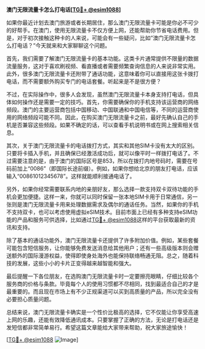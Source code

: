 **澳门无限流量卡怎么打电话[[TG💪+ @esim1088](https://t.me/s/esim1088)]**

如果你最近计划去澳门旅游或者长期居住，那么澳门无限流量卡可能是你必不可少的好帮手。在澳门，使用无限流量卡不仅方便上网，还能帮助你节省电话费用。但是，对于初次接触这种卡的人来说，可能会有一些疑问，比如“澳门无限流量卡怎么打电话？”今天就来和大家聊聊这个问题。

首先，我们需要了解澳门无限流量卡的基本功能。这类卡片通常提供不限量的数据流量服务，这对于喜欢刷视频、看直播或者需要频繁查询信息的人来说非常实用。此外，很多澳门无限流量卡还附带了通话功能，这意味着你可以直接用这张卡拨打电话，而不需要额外购买专门的电话套餐。听起来是不是很方便？

不过，在实际操作中，很多人会发现，虽然澳门无限流量卡本身支持打电话，但具体如何操作还是需要一定的技巧。首先，你需要确保你的手机支持该运营商的网络频段。澳门的主要运营商包括中国移动、中国联通和中国电信等，不同的运营商使用的网络频段可能不同。因此，在购买澳门无限流量卡之前，最好先确认自己的手机是否兼容这些频段。如果不确定的话，可以查看手机说明书或在网上搜索相关信息。

其次，关于澳门无限流量卡的电话拨打方式，其实和其他SIM卡没有太大的区别。只要将卡插入手机，并且确保已经激活成功后，就可以像平时一样拨打电话了。不过需要注意的是，由于澳门的国际区号是853，所以在拨打内地号码时，需要在号码前加上“0086”（即国际长途前缀）。例如，如果你想给北京的朋友打电话，应该输入“00861012345678”。这样就能顺利接通电话了。

另外，如果你经常需要联系内地的亲朋好友，那么选择一款支持双卡双待功能的手机会更加便捷。这样一来，你就可以同时保留一张本地SIM卡用于日常通信，另一张则是澳门无限流量卡用来处理数据需求及偶尔的通话任务。当然，如果你的手机不支持双卡，也可以考虑使用虚拟eSIM技术。目前市面上已经有多种支持eSIM功能的产品和服务可供选择，比如通过[TG💪+ @esim1088](https://t.me/s/esim1088)这样的平台获取最新的资讯和支持。

除了基本的通话功能外，澳门无限流量卡还提供了许多附加价值。例如，某些套餐可能包含短信服务，让你能够免费发送消息给其他用户；还有一些高级版本则会赠送额外的国际漫游权益，使得即使身处海外也能保持联络畅通无阻。总之，随着科技的发展，这些小小的卡片正变得越来越智能和强大。

最后提醒一下各位朋友，在选购澳门无限流量卡时一定要擦亮眼睛，仔细比较各个服务商的价格与条款。毕竟每个人的使用习惯都不尽相同，找到最适合自己的才是最重要的。而且现在市场上有不少正规渠道可以买到高质量的产品，所以完全没有必要担心质量问题。

总结来说，澳门无限流量卡确实是一个性价比极高的选择，它不仅能让你享受高速上网的乐趣，还能有效降低通讯成本。只要掌握了正确的方法，无论是打电话还是发短信都非常简单易行。希望这篇文章能给大家带来帮助，祝大家旅途愉快！

[[TG💪+ @esim1088](https://t.me/s/esim1088) ![Image](https://i.postimg.cc/4NQfJmqS/Snipaste-2025-05-13-00-14-12.png)]